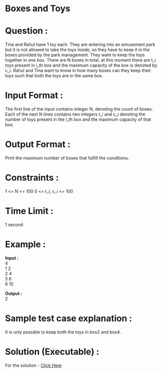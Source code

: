 # Boxes and Toys

# Question :
  Tina and Rahul have 1 toy each. They are entering into an amusement park but it is not allowed to take the toys inside, so they have to keep it in the boxes provided by the park
  management. They want to keep the toys together in one box. There are N boxes in total, at this moment there are t_i toys present in i_th box and the maximum capacity of the box
  is denoted by c_i. Rahul and Tina want to know in how many boxes can they keep their toys such that both the toys are in the same box.

# Input Format :
  The first line of the input contains integer N, denoting the count of boxes. Each of the next N lines contains two integers t_i and c_i denoting the number of toys present in
  the i_th box and the maximum capacity of that box.
  
# Output Format :
  Print the maximum number of boxes that fulfill the conditions.
  
# Constraints :
  1 <= N <= 100
  0 <= t_i, c_i <= 100

# Time Limit :
  1 second

# Example :

  **Input :** <br>
  4 <br>
  1 2 <br>
  2 4 <br>
  5 6 <br>
  6 10 <br>

  **Output :** <br>
  2

# Sample test case explanation :
  It is only possible to keep both the toys in box2 and box4.
  
# Solution (Executable) :
  For the solution - [Click Here](https://onecompiler.com/python/3wvnk8h4n)
